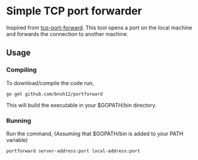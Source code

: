 # Simple TCP port forwarder

Inspired from [tcp-port-forward](https://github.com/fidian/tcp-port-forward). This tool opens a port on the local machine and forwards the connection to another machine.

## Usage

### Compiling

To download/compile the code run,

    go get github.com/bnsh12/portforward

This will build the executable in your $GOPATH/bin directory.

### Running

Run the command, (Assuming that $GOPATH/bin is added to your PATH variable)

    portforward server-address:port local-address:port
